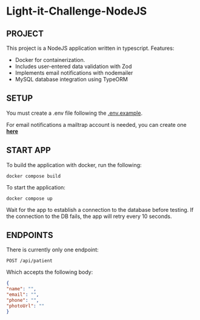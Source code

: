 # Light-it-Challenge-NodeJS

## PROJECT

This project is a NodeJS application written in typescript.
Features:

- Docker for containerization.
- Includes user-entered data validation with Zod
- Implements email notifications with nodemailer
- MySQL database integration using TypeORM

## SETUP

You must create a .env file following the [.env.example](./.env.example).

For email notifications a mailtrap account is needed, you can create one **[here](https://mailtrap.io/register/signup?ref=header)**

## START APP

To build the application with docker, run the following:

`docker compose build`

To start the application:

`docker compose up`

Wait for the app to establish a connection to the database before testing. If the connection to the DB fails, the app will retry every 10 seconds.

## ENDPOINTS

There is currently only one endpoint:

`POST /api/patient`

Which accepts the following body:

```json
{
"name": "",
"email": "",
"phone": "",
"photoUrl": ""
}
```
